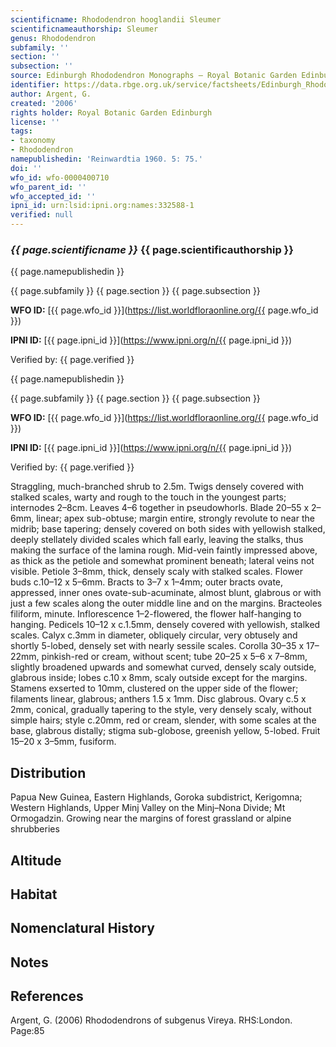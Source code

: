 ```yaml
---
scientificname: Rhododendron hooglandii Sleumer
scientificnameauthorship: Sleumer
genus: Rhododendron
subfamily: ''
section: ''
subsection: ''
source: Edinburgh Rhododendron Monographs – Royal Botanic Garden Edinburgh
identifier: https://data.rbge.org.uk/service/factsheets/Edinburgh_Rhododendron_Monographs.xhtml
author: Argent, G.
created: '2006'
rights holder: Royal Botanic Garden Edinburgh
license: ''
tags:
- taxonomy
- Rhododendron
namepublishedin: 'Reinwardtia 1960. 5: 75.'
doi: ''
wfo_id: wfo-0000400710
wfo_parent_id: ''
wfo_accepted_id: ''
ipni_id: urn:lsid:ipni.org:names:332588-1
verified: null
---
```

### _{{ page.scientificname }}_ {{ page.scientificauthorship }}
 {{ page.namepublishedin }}

{{ page.subfamily }} {{ page.section }} {{ page.subsection }}

**WFO ID:** [{{ page.wfo_id }}](https://list.worldfloraonline.org/{{ page.wfo_id }})

**IPNI ID:** [{{ page.ipni_id }}](https://www.ipni.org/n/{{ page.ipni_id }})

Verified by: {{ page.verified }}

 {{ page.namepublishedin }}

{{ page.subfamily }} {{ page.section }} {{ page.subsection }}

**WFO ID:** [{{ page.wfo_id }}](https://list.worldfloraonline.org/{{ page.wfo_id }})

**IPNI ID:** [{{ page.ipni_id }}](https://www.ipni.org/n/{{ page.ipni_id }})

Verified by: {{ page.verified }}



Straggling, much-branched shrub to 2.5m. Twigs densely covered with stalked scales, warty and rough to the touch in the youngest parts; internodes 2–8cm. Leaves 4–6 together in pseudowhorls. Blade 20–55 x 2–6mm, linear; apex sub-obtuse; margin entire, strongly revo­lute to near the midrib; base tapering; densely covered on both sides with yellowish stalked, deeply stellately divided scales which fall early, leaving the stalks, thus making the surface of the lamina rough. Mid-vein faintly impressed above, as thick as the petiole and somewhat prominent beneath; lateral veins not visible. Petiole 3–8mm, thick, densely scaly with stalked scales. Flower buds c.10–12 x 5–6mm. Bracts to 3–7 x 1–4mm; outer bracts ovate, appressed, inner ones ovate-sub-acuminate, almost blunt, glabrous or with just a few scales along the outer middle line and on the margins. Bracteoles filiform, minute. Inflorescence 1–2-flowered, the flower half-hanging to hanging. Pedicels 10–12 x c.1.5mm, densely covered with yellowish, stalked scales. Calyx c.3mm in diameter, obliquely circular, very obtusely and shortly 5-lobed, densely set with nearly sessile scales. Corolla 30–35 x 17–22mm, pinkish-red or cream, without scent; tube 20–25 x 5–6 x 7–8mm, slightly broadened upwards and somewhat curved, densely scaly outside, glabrous inside; lobes c.10 x 8mm, scaly outside except for the margins. Stamens exserted to 10mm, clustered on the upper side of the flower; filaments linear, glabrous; anthers 1.5 x 1mm. Disc glabrous. Ovary c.5 x 2mm, con­ical, gradually tapering to the style, very densely scaly, without simple hairs; style c.20mm, red or cream, slender, with some scales at the base, glabrous distally; stigma sub-globose, greenish yellow, 5-lobed. Fruit 15–20 x 3–5mm, fusiform.

## Distribution
Papua New Guinea, Eastern Highlands, Goroka subdistrict, Kerigomna; Western Highlands, Upper Minj Valley on the Minj–Nona Divide; Mt Ormogadzin. Growing near the margins of forest grassland or alpine shrubberies

## Altitude


## Habitat


## Nomenclatural History

                       
## Notes


## References

Argent, G. (2006) Rhododendrons of subgenus Vireya. RHS:London. Page:85

